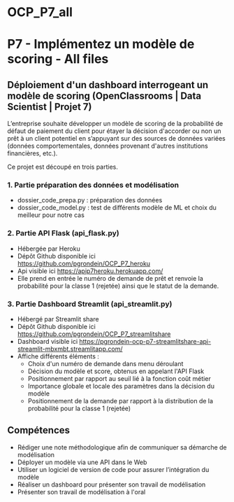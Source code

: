 # OCP_P7_all
# P7 - Implémentez un modèle de scoring - All files 
## Déploiement d'un dashboard interrogeant un modèle de scoring (OpenClassrooms | Data Scientist | Projet 7)

L’entreprise souhaite développer un modèle de scoring de la probabilité de défaut de paiement du client pour étayer la décision d'accorder ou non un prêt à un client potentiel en s’appuyant sur des sources de données variées (données comportementales, données provenant d'autres institutions financières, etc.).

Ce projet est découpé en trois parties.

### 1. Partie préparation des données et modélisation
- dossier_code_prepa.py : préparation des données 
- dossier_code_model.py : test de différents modèle de ML et choix du meilleur pour notre cas
    
### 2. Partie API Flask (api_flask.py)
- Hébergée par Heroku 
- Dépôt Github disponible ici https://github.com/pgrondein/OCP_P7_heroku
- Api visible ici https://apip7heroku.herokuapp.com/
- Elle prend en entrée le numéro de demande de prêt et renvoie la probabilité pour la classe 1 (rejetée) ainsi que le statut de la demande.

### 3. Partie Dashboard Streamlit (api_streamlit.py)
- Hébergé par Streamlit share 
- Dépôt Github disponible ici https://github.com/pgrondein/OCP_P7_streamlitshare
- Dashboard visible ici https://pgrondein-ocp-p7-streamlitshare-api-streamlit-mbxmbt.streamlitapp.com/
- Affiche différents éléments :
    - Choix d'un numéro de demande dans menu déroulant
    - Décision du modèle et score, obtenus en appelant l'API Flask
    - Positionnement par rapport au seuil lié à la fonction coût métier
    - Importance globale et locale des paramètres dans la décision du modèle
    - Positionnement de la demande par rapport à la distribution de la probabilité pour la classe 1 (rejetée)
                                                            
## Compétences
- Rédiger une note méthodologique afin de communiquer sa démarche de modélisation
- Déployer un modèle via une API dans le Web
- Utiliser un logiciel de version de code pour assurer l’intégration du modèle
- Réaliser un dashboard pour présenter son travail de modélisation
- Présenter son travail de modélisation à l'oral
